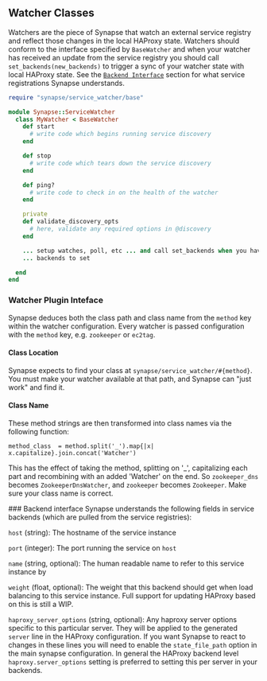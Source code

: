 ## Watcher Classes

Watchers are the piece of Synapse that watch an external service registry
and reflect those changes in the local HAProxy state. Watchers should conform
to the interface specified by `BaseWatcher` and when your watcher has received
an update from the service registry you should call
`set_backends(new_backends)` to trigger a sync of your watcher state with local
HAProxy state. See the [`Backend Interface`](#backend_interface) section for
what service registrations Synapse understands.

```ruby
require "synapse/service_watcher/base"

module Synapse::ServiceWatcher
  class MyWatcher < BaseWatcher
    def start
      # write code which begins running service discovery
    end

    def stop
      # write code which tears down the service discovery
    end

    def ping?
      # write code to check in on the health of the watcher
    end

    private
    def validate_discovery_opts
      # here, validate any required options in @discovery
    end

    ... setup watches, poll, etc ... and call set_backends when you have new
    ... backends to set

  end
end
```

### Watcher Plugin Inteface
Synapse deduces both the class path and class name from the `method` key within
the watcher configuration.  Every watcher is passed configuration with the
`method` key, e.g. `zookeeper` or `ec2tag`.

#### Class Location
Synapse expects to find your class at `synapse/service_watcher/#{method}`. You
must make your watcher available at that path, and Synapse can "just work" and
find it.

#### Class Name
These method strings are then transformed into class names via the following
function:

```
method_class  = method.split('_').map{|x| x.capitalize}.join.concat('Watcher')
```

This has the effect of taking the method, splitting on '_', capitalizing each
part and recombining with an added 'Watcher' on the end. So `zookeeper_dns`
becomes `ZookeeperDnsWatcher`, and `zookeeper` becomes `Zookeeper`. Make sure
your class name is correct.

<a name="backend_interface"/>
### Backend interface
Synapse understands the following fields in service backends (which are pulled
from the service registries):

`host` (string): The hostname of the service instance

`port` (integer): The port running the service on `host`

`name` (string, optional): The human readable name to refer to this service instance by

`weight` (float, optional): The weight that this backend should get when load
balancing to this service instance. Full support for updating HAProxy based on
this is still a WIP.

`haproxy_server_options` (string, optional): Any haproxy server options
specific to this particular server. They will be applied to the generated
`server` line in the HAProxy configuration. If you want Synapse to react to
changes in these lines you will need to enable the `state_file_path` option
in the main synapse configuration. In general the HAProxy backend level
`haproxy.server_options` setting is preferred to setting this per server
in your backends.
